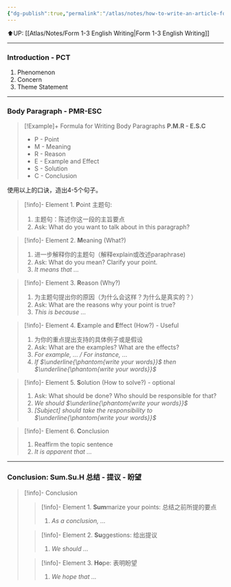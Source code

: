 ```yaml
---
{"dg-publish":true,"permalink":"/atlas/notes/how-to-write-an-article-form-1-3/"}
---
```


⬆️UP: [[Atlas/Notes/Form 1-3 English Writing\|Form 1-3 English Writing]]

---
### Introduction - **PCT**
1. Phenomenon
2. Concern
3. Theme Statement 

---
### Body Paragraph - **PMR-ESC**

> [!Example]+ Formula for Writing Body Paragraphs
> **P.M.R - E.S.C**
> - P - Point
> - M - Meaning
> - R - Reason
> - E - Example and Effect
> - S - Solution
> - C - Conclusion


使用以上的口诀，造出4-5个句子。
> [!info]- Element 1. **P**oint 主题句:
> 1. 主题句：陈述你这一段的主旨要点
> 2. Ask: What do you want to talk about in this paragraph?

> [!info]- Element 2. **M**eaning (What?) 
> 1. 进一步解释你的主题句（解释explain或改述paraphrase)
> 2. Ask: What do you mean? Clarify your point. 
> 3. *It means that ...*

> [!info]- Element 3. **R**eason (Why?)  
> 1. 为主题句提出你的原因（为什么会这样？为什么是真实的？）
> 2. Ask: What are the reasons why your point is true?
> 3. *This is because ...*

> [!info]- Element 4. **E**xample and **E**ffect (How?) - Useful 
> 1. 为你的重点提出支持的具体例子或是假设
> 2. Ask: What are the examples? What are the effects?
> 3. *For example, ... / For instance, ...*
> 4. *If $\underline{\phantom{write your words}}$ then $\underline{\phantom{write your words}}$*

> [!info]- Element 5. **S**olution (How to solve?) - optional
> 1.  Ask: What should be done? Who should be responsible for that?
> 2. *We should $\underline{\phantom{write your words}}$*
> 3. *[Subject] should take the responsibility to $\underline{\phantom{write your words}}$*

> [!info]- Element 6. **C**onclusion
> 1. Reaffirm the topic sentence
> 2. *It is apparent that ...*

---
### Conclusion: **Sum.Su.H** 总结 - 提议 - 盼望
> [!info]- Conclusion 
> > [!info]- Element 1. **Sum**marize your points: 总结之前所提的要点
> > 1. *As a conclusion, ...*
> 
> > [!info]- Element 2. **Su**ggestions: 给出提议
> >1. *We should ...*
> 
> > [!info]- Element 3. **Ho**pe: 表明盼望
> >1. *We hope that ...*

